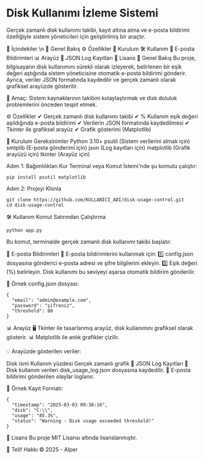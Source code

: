 # Disk Kullanımı İzleme Sistemi

Gerçek zamanlı disk kullanımı takibi, kayıt altına alma ve e-posta bildirimi özelliğiyle sistem yöneticileri için geliştirilmiş bir araçtır.



📜 İçindekiler \n
📌 Genel Bakış
⚙️ Özellikler
🚀 Kurulum
🛠 Kullanım
📧 E-posta Bildirimleri
📊 Arayüz
📂 JSON Log Kayıtları
📄 Lisans
📌 Genel Bakış
Bu proje, bilgisayarın disk kullanımını sürekli olarak izleyerek, belirlenen bir eşik değeri aştığında sistem yöneticisine otomatik e-posta bildirimi gönderir. Ayrıca, veriler JSON formatında kaydedilir ve gerçek zamanlı olarak grafiksel arayüzde gösterilir.

📍 Amaç: Sistem kaynaklarının takibini kolaylaştırmak ve disk doluluk problemlerini önceden tespit etmek.

⚙️ Özellikler
✔ Gerçek zamanlı disk kullanımı takibi
✔ % Kullanım eşik değeri aşıldığında e-posta bildirimi
✔ Verilerin JSON formatında kaydedilmesi
✔ Tkinter ile grafiksel arayüz
✔ Grafik gösterimi (Matplotlib)

🚀 Kurulum
Gereksinimler
Python 3.10+
psutil (Sistem verilerini almak için)
smtplib (E-posta gönderimi için)
json (Log kayıtları için)
matplotlib (Grafik arayüzü için)
tkinter (Arayüz için)

Adım 1: Bağımlılıkları Kur
Terminal veya Komut İstemi'nde şu komutu çalıştır:
```
pip install psutil matplotlib
```
Adım 2: Projeyi Klonla
```
git clone https://github.com/KULLANICI_ADI/disk-usage-control.git
cd disk-usage-control
```
🛠 Kullanım
Komut Satırından Çalıştırma
```
python app.py
```
Bu komut, terminalde gerçek zamanlı disk kullanımı takibi başlatır.

📧 E-posta Bildirimleri
📌 E-posta bildirimlerini kullanmak için: 1️⃣ config.json dosyasına gönderici e-posta adresi ve şifre bilgilerini ekleyin.
2️⃣ Eşik değeri (%) belirleyin. Disk kullanımı bu seviyeyi aşarsa otomatik bildirim gönderilir.

🔹 Örnek config.json dosyası:
```
{
  "email": "admin@example.com",
  "password": "şifreniz",
  "threshold": 80
}
```
📊 Arayüz
🖥 Tkinter ile tasarlanmış arayüz, disk kullanımını grafiksel olarak gösterir.
📊 Matplotlib ile anlık grafikler çizilir.

💡 Arayüzde gösterilen veriler:

Disk ismi
Kullanım yüzdesi
Gerçek zamanlı grafik
📂 JSON Log Kayıtları
🔹 Disk kullanım verileri disk_usage_log.json dosyasına kaydedilir.
🔹 E-posta bildirimi gönderilen olaylar loglanır.

📌 Örnek Kayıt Formatı:

```
{
  "timestamp": "2025-03-03 09:36:16",
  "disk": "C:\\",
  "usage": "85.3%",
  "status": "Warning - Disk usage exceeded threshold!"
}
```
📄 Lisans
Bu proje MIT Lisansı altında lisanslanmıştır.

📜 Telif Hakkı © 2025 - Alper
